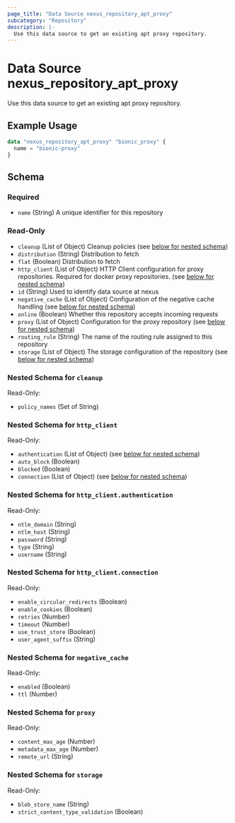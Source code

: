 ```yaml
---
page_title: "Data Source nexus_repository_apt_proxy"
subcategory: "Repository"
description: |-
  Use this data source to get an existing apt proxy repository.
---
```

# Data Source nexus_repository_apt_proxy
Use this data source to get an existing apt proxy repository.
## Example Usage
```terraform
data "nexus_repository_apt_proxy" "bionic_proxy" {
  name = "bionic-proxy"
}
```
<!-- schema generated by tfplugindocs -->
## Schema

### Required

- `name` (String) A unique identifier for this repository

### Read-Only

- `cleanup` (List of Object) Cleanup policies (see [below for nested schema](#nestedatt--cleanup))
- `distribution` (String) Distribution to fetch
- `flat` (Boolean) Distribution to fetch
- `http_client` (List of Object) HTTP Client configuration for proxy repositories. Required for docker proxy repositories. (see [below for nested schema](#nestedatt--http_client))
- `id` (String) Used to identify data source at nexus
- `negative_cache` (List of Object) Configuration of the negative cache handling (see [below for nested schema](#nestedatt--negative_cache))
- `online` (Boolean) Whether this repository accepts incoming requests
- `proxy` (List of Object) Configuration for the proxy repository (see [below for nested schema](#nestedatt--proxy))
- `routing_rule` (String) The name of the routing rule assigned to this repository
- `storage` (List of Object) The storage configuration of the repository (see [below for nested schema](#nestedatt--storage))

<a id="nestedatt--cleanup"></a>
### Nested Schema for `cleanup`

Read-Only:

- `policy_names` (Set of String)


<a id="nestedatt--http_client"></a>
### Nested Schema for `http_client`

Read-Only:

- `authentication` (List of Object) (see [below for nested schema](#nestedobjatt--http_client--authentication))
- `auto_block` (Boolean)
- `blocked` (Boolean)
- `connection` (List of Object) (see [below for nested schema](#nestedobjatt--http_client--connection))

<a id="nestedobjatt--http_client--authentication"></a>
### Nested Schema for `http_client.authentication`

Read-Only:

- `ntlm_domain` (String)
- `ntlm_host` (String)
- `password` (String)
- `type` (String)
- `username` (String)


<a id="nestedobjatt--http_client--connection"></a>
### Nested Schema for `http_client.connection`

Read-Only:

- `enable_circular_redirects` (Boolean)
- `enable_cookies` (Boolean)
- `retries` (Number)
- `timeout` (Number)
- `use_trust_store` (Boolean)
- `user_agent_suffix` (String)



<a id="nestedatt--negative_cache"></a>
### Nested Schema for `negative_cache`

Read-Only:

- `enabled` (Boolean)
- `ttl` (Number)


<a id="nestedatt--proxy"></a>
### Nested Schema for `proxy`

Read-Only:

- `content_max_age` (Number)
- `metadata_max_age` (Number)
- `remote_url` (String)


<a id="nestedatt--storage"></a>
### Nested Schema for `storage`

Read-Only:

- `blob_store_name` (String)
- `strict_content_type_validation` (Boolean)
